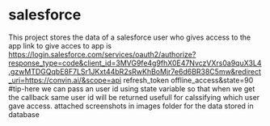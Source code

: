 # salesforce
This project stores the data of a salesforce user who gives access to the app
link to give acces to app is 
https://login.salesforce.com/services/oauth2/authorize?response_type=code&client_id=3MVG9fe4g9fhX0E47NvczVXrs0a9quX3L4.gzwMTDGQqbE8F7LSr1JKxt44bR2sRwKhBoMjr7e6d6BR38C5mw&redirect_uri=https://convin.ai/&scope=api refresh_token offline_access&state=90
#tip-here we can pass an user id using state variable so that when we get the callback same user id will be returned usefull for calssifying which user gave access.
attached screenshots in images folder for the data stored in database
